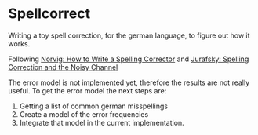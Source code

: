 # Spellcorrect

Writing a toy spell correction, for the german language, to figure out how it works.

Following [Norvig: How to Write a Spelling Corrector](https://norvig.com/spell-correct.html) and [Jurafsky: Spelling Correction and the
Noisy Channel](https://web.stanford.edu/~jurafsky/slp3/B.pdf)

The error model is not implemented yet, therefore the results are not really useful. To get the error model the next steps are: 
1. Getting a list of common german misspellings
2. Create a model of the error frequencies 
3. Integrate that model in the current implementation.
